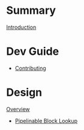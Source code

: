 # Summary

[Introduction](./introduction.md)

# Dev Guide

- [Contributing](./CONTRIBUTING.md)

# Design

[Overview](./overview.md)

- [Pipelinable Block Lookup](./designs/0001-pipelinable-block-lookup.md)
